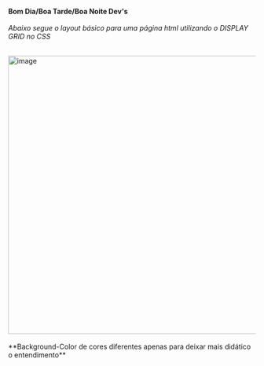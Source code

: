 **Bom Dia/Boa Tarde/Boa Noite Dev's**<br><br>
*Abaixo segue o layout básico para uma página html utilizando o  DISPLAY GRID no CSS*
<br><br>

<img width="567" alt="image" src="https://github.com/user-attachments/assets/41c45771-154e-45c1-986a-41b1b3d3ef14" />
<br><br>
**Background-Color de cores diferentes apenas para deixar mais didático o entendimento**
